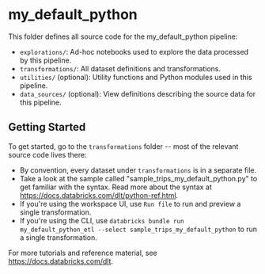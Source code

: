 # my_default_python

This folder defines all source code for the my_default_python pipeline:

- `explorations/`: Ad-hoc notebooks used to explore the data processed by this pipeline.
- `transformations/`: All dataset definitions and transformations.
- `utilities/` (optional): Utility functions and Python modules used in this pipeline.
- `data_sources/` (optional): View definitions describing the source data for this pipeline.

## Getting Started

To get started, go to the `transformations` folder -- most of the relevant source code lives there:

* By convention, every dataset under `transformations` is in a separate file.
* Take a look at the sample called "sample_trips_my_default_python.py" to get familiar with the syntax.
  Read more about the syntax at https://docs.databricks.com/dlt/python-ref.html.
* If you're using the workspace UI, use `Run file` to run and preview a single transformation.
* If you're using the CLI, use `databricks bundle run my_default_python_etl --select sample_trips_my_default_python` to run a single transformation.

For more tutorials and reference material, see https://docs.databricks.com/dlt.
